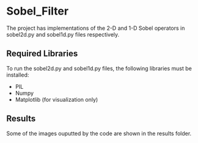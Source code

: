 # Sobel_Filter
The project has implementations of the 2-D and 1-D Sobel operators in sobel2d.py and sobel1d.py files respectively.

## Required Libraries
To run the sobel2d.py and sobel1d.py files, the following libraries must be installed:
* PIL
* Numpy
* Matplotlib (for visualization only)

## Results
Some of the images ouputted by the code are shown in the results folder.
